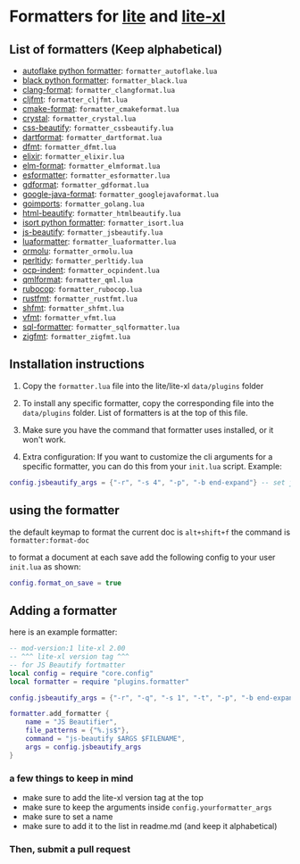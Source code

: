 # Formatters for [lite](https://github.com/rxi/lite) and [lite-xl](https://github.com/franko/lite-xl)

## List of formatters (Keep alphabetical)

- [autoflake python formatter](https://pypi.org/project/autoflake/): `formatter_autoflake.lua`
- [black python formatter](https://pypi.org/project/black/): `formatter_black.lua`
- [clang-format](https://clang.llvm.org/docs/ClangFormat.html): `formatter_clangformat.lua`
- [cljfmt](https://github.com/weavejester/cljfmt): `formatter_cljfmt.lua`
- [cmake-format](https://github.com/cheshirekow/cmake_format): `formatter_cmakeformat.lua`
- [crystal](https://man.archlinux.org/man/crystal.1.en): `formatter_crystal.lua`
- [css-beautify](https://www.npmjs.com/package/js-beautify): `formatter_cssbeautify.lua`
- [dartformat](https://dart.dev/tools/dart-format): `formatter_dartformat.lua`
- [dfmt](https://github.com/dlang-community/dfmt): `formatter_dfmt.lua`
- [elixir](https://hexdocs.pm/mix/main/Mix.Tasks.Format.html): `formatter_elixir.lua`
- [elm-format](https://github.com/avh4/elm-format): `formatter_elmformat.lua`
- [esformatter](https://github.com/millermedeiros/esformatter/): `formatter_esformatter.lua`
- [gdformat](https://github.com/Scony/godot-gdscript-toolkit): `formatter_gdformat.lua`
- [google-java-format](https://github.com/google/google-java-format): `formatter_googlejavaformat.lua`
- [goimports](https://pkg.go.dev/golang.org/x/tools/cmd/goimports): `formatter_golang.lua`
- [html-beautify](https://www.npmjs.com/package/js-beautify): `formatter_htmlbeautify.lua`
- [isort python formatter](https://pypi.org/project/isort/): `formatter_isort.lua`
- [js-beautify](https://www.npmjs.com/package/js-beautify): `formatter_jsbeautify.lua`
- [luaformatter](https://github.com/Koihik/LuaFormatter): `formatter_luaformatter.lua`
- [ormolu](https://github.com/tweag/ormolu): `formatter_ormolu.lua`
- [perltidy](https://github.com/perltidy/perltidy): `formatter_perltidy.lua`
- [ocp-indent](https://github.com/OCamlPro/ocp-indent): `formatter_ocpindent.lua`
- [qmlformat](https://github.com/qt/qtdeclarative): `formatter_qml.lua`
- [rubocop](https://github.com/rubocop/rubocop): `formatter_rubocop.lua`
- [rustfmt](https://github.com/rust-lang/rustfmt): `formatter_rustfmt.lua`
- [shfmt](https://github.com/mvdan/sh): `formatter_shfmt.lua`
- [vfmt](https://github.com/vlang/v): `formatter_vfmt.lua`
- [sql-formatter](https://github.com/sql-formatter-org/sql-formatter): `formatter_sqlformatter.lua`
- [zigfmt](https://ziglang.org): `formatter_zigfmt.lua`

## Installation instructions

1. Copy the `formatter.lua` file into the lite/lite-xl `data/plugins` folder

2. To install any specific formatter, copy the corresponding file into the `data/plugins` folder. List of formatters is at the top of this file.

3. Make sure you have the command that formatter uses installed, or it won't work.

4. Extra configuration:
    If you want to customize the cli arguments for a specific formatter, you can do this from your `init.lua` script.
    Example:
```lua
config.jsbeautify_args = {"-r", "-s 4", "-p", "-b end-expand"} -- set jsBeautify arguments to indent with spaces.
```

## using the formatter
the default keymap to format the current doc is `alt+shift+f`
the command is `formatter:format-doc`

to format a document at each save add the following config to
your user `init.lua` as shown:
```lua
config.format_on_save = true
```

## Adding a formatter

here is an example formatter:
```lua
-- mod-version:1 lite-xl 2.00
-- ^^^ lite-xl version tag ^^^
-- for JS Beautify fortmatter
local config = require "core.config"
local formatter = require "plugins.formatter"

config.jsbeautify_args = {"-r", "-q", "-s 1", "-t", "-p", "-b end-expand"} -- make sure to keep -r arg if you change this

formatter.add_formatter {
    name = "JS Beautifier",
    file_patterns = {"%.js$"},
    command = "js-beautify $ARGS $FILENAME",
    args = config.jsbeautify_args
}
```
### a few things to keep in mind
- make sure to add the lite-xl version tag at the top
- make sure to keep the arguments inside `config.yourformatter_args`
- make sure to set a name
- make sure to add it to the list in readme.md (and keep it alphabetical)

### Then, submit a pull request

